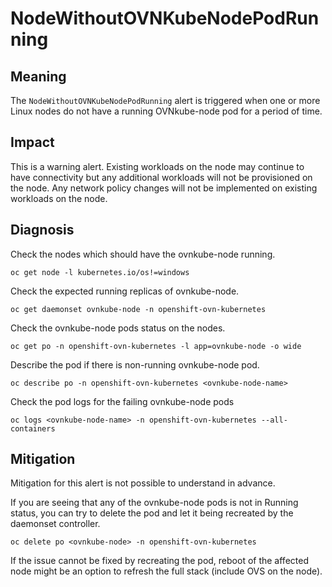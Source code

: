 # NodeWithoutOVNKubeNodePodRunning

## Meaning

The `NodeWithoutOVNKubeNodePodRunning` alert is triggered when one or more Linux
nodes do not have a running OVNkube-node pod for a period of time.

## Impact

This is a warning alert. Existing workloads on the node may continue to have
connectivity but any additional workloads will not be provisioned on the node.
Any network policy changes will not be implemented on existing workloads on the
node.

## Diagnosis

Check the nodes which should have the ovnkube-node running.

    oc get node -l kubernetes.io/os!=windows

Check the expected running replicas of ovnkube-node.

    oc get daemonset ovnkube-node -n openshift-ovn-kubernetes

Check the ovnkube-node pods status on the nodes.

    oc get po -n openshift-ovn-kubernetes -l app=ovnkube-node -o wide

Describe the pod if there is non-running ovnkube-node pod.

    oc describe po -n openshift-ovn-kubernetes <ovnkube-node-name>

Check the pod logs for the failing ovnkube-node pods

    oc logs <ovnkube-node-name> -n openshift-ovn-kubernetes --all-containers

## Mitigation

Mitigation for this alert is not possible to understand in advance.

If you are seeing that any of the ovnkube-node pods is not in Running status,
you can try to delete the pod and let it being recreated by the daemonset
controller.

    oc delete po <ovnkube-node> -n openshift-ovn-kubernetes

If the issue cannot be fixed by recreating the pod, reboot of the affected node
might be an option to refresh the full stack (include OVS on the node).
